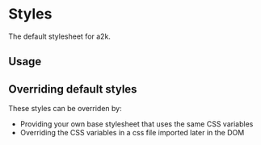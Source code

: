 # Styles

The default stylesheet for a2k.

## Usage

<html lang="en-GB">
  <head>
    <link rel="stylesheet" href="./node_modules/@a2000/styles/a2k-styles.css" />
  <body>
  </body>
</html>

## Overriding default styles

These styles can be overriden by:

- Providing your own base stylesheet that uses the same CSS variables
- Overriding the CSS variables in a css file imported later in the DOM
